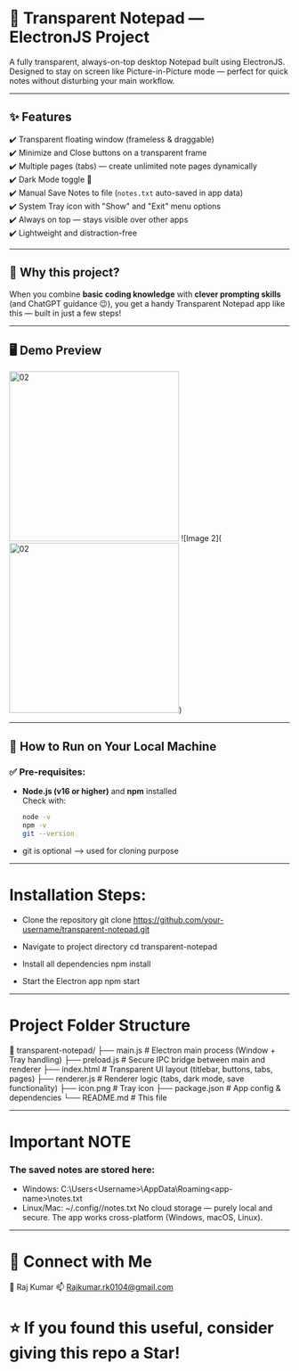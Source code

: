 # 📝 Transparent Notepad — ElectronJS Project

A fully transparent, always-on-top desktop Notepad built using ElectronJS.  
Designed to stay on screen like Picture-in-Picture mode — perfect for quick notes without disturbing your main workflow.

---

## ✨ Features

✔️ Transparent floating window (frameless & draggable)  
✔️ Minimize and Close buttons on a transparent frame  
✔️ Multiple pages (tabs) — create unlimited note pages dynamically  
✔️ Dark Mode toggle 🌙  
✔️ Manual Save Notes to file (`notes.txt` auto-saved in app data)  
✔️ System Tray icon with "Show" and "Exit" menu options  
✔️ Always on top — stays visible over other apps  
✔️ Lightweight and distraction-free  

---

## 🎯 Why this project?

When you combine **basic coding knowledge** with **clever prompting skills** (and ChatGPT guidance 😉), you get a handy Transparent Notepad app like this — built in just a few steps!

---

## 🖥️ Demo Preview

<img width="305" alt="02" src="https://github.com/user-attachments/assets/9d08d35e-2ff1-4f80-97b7-71e066eca945" />
![Image 2](<img width="305" alt="02" src="https://github.com/user-attachments/assets/ffd218f4-4c23-453f-9986-c40abc2308ec" />)



---

## 🚀 How to Run on Your Local Machine

### ✅ Pre-requisites:

- **Node.js (v16 or higher)** and **npm** installed  
  Check with:
  ```bash
  node -v
  npm -v
  git --version 

- git is optional --> used for cloning purpose

--- 

# Installation Steps:
- Clone the repository
git clone https://github.com/your-username/transparent-notepad.git

- Navigate to project directory
cd transparent-notepad

- Install all dependencies
npm install

- Start the Electron app
npm start

--- 

# Project Folder Structure
📁 transparent-notepad/
 ├── main.js             # Electron main process (Window + Tray handling)
 ├── preload.js         # Secure IPC bridge between main and renderer
 ├── index.html         # Transparent UI layout (titlebar, buttons, tabs, pages)
 ├── renderer.js        # Renderer logic (tabs, dark mode, save functionality)
 ├── icon.png           # Tray icon
 ├── package.json       # App config & dependencies
 └── README.md          # This file

---

# Important NOTE
### The saved notes are stored here:
- Windows: C:\Users\<Username>\AppData\Roaming\<app-name>\notes.txt
- Linux/Mac: ~/.config/<app-name>/notes.txt
No cloud storage — purely local and secure.
The app works cross-platform (Windows, macOS, Linux).


---
# 🔗 Connect with Me
👤 Raj Kumar
📫 Rajkumar.rk0104@gmail.com

# ⭐ If you found this useful, consider giving this repo a Star!


